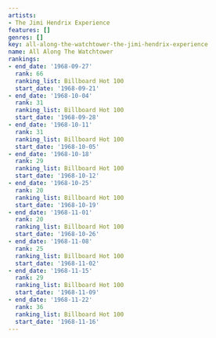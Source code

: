 ```yaml
---
artists:
- The Jimi Hendrix Experience
features: []
genres: []
key: all-along-the-watchtower-the-jimi-hendrix-experience
name: All Along The Watchtower
rankings:
- end_date: '1968-09-27'
  rank: 66
  ranking_list: Billboard Hot 100
  start_date: '1968-09-21'
- end_date: '1968-10-04'
  rank: 31
  ranking_list: Billboard Hot 100
  start_date: '1968-09-28'
- end_date: '1968-10-11'
  rank: 31
  ranking_list: Billboard Hot 100
  start_date: '1968-10-05'
- end_date: '1968-10-18'
  rank: 29
  ranking_list: Billboard Hot 100
  start_date: '1968-10-12'
- end_date: '1968-10-25'
  rank: 20
  ranking_list: Billboard Hot 100
  start_date: '1968-10-19'
- end_date: '1968-11-01'
  rank: 20
  ranking_list: Billboard Hot 100
  start_date: '1968-10-26'
- end_date: '1968-11-08'
  rank: 25
  ranking_list: Billboard Hot 100
  start_date: '1968-11-02'
- end_date: '1968-11-15'
  rank: 29
  ranking_list: Billboard Hot 100
  start_date: '1968-11-09'
- end_date: '1968-11-22'
  rank: 36
  ranking_list: Billboard Hot 100
  start_date: '1968-11-16'
---
```


